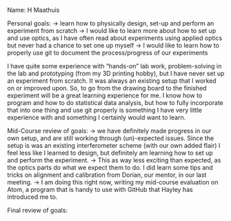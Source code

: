 Name: H Maathuis

Personal goals:
-> learn how to physically design, set-up and perform an experiment from scratch
-> I would like to learn more about how to set up and use optics, as I have often read about experiments using applied optics but never had a chance to set one up myself
-> I would like to learn how to properly use git to document the process/progress of our experiments

I have quite some experience with “hands-on” lab work, problem-solving in the lab and prototyping (from my 3D printing hobby), but I have never set up an experiment from scratch. It was always an existing setup that I worked on or improved upon. So, to go from the drawing board to the finished experiment will be a great learning experience for me. I know how to program and how to do statistical data analysis, but how to fully incorporate that into one thing and use git properly is something I have very little experience with and something I certainly would want to learn.

Mid-Course review of goals:
-> we have definitely made progress in our own setup, and are still working through (un)-expected issues. Since the setup is was an existing interferometer scheme (with our own added flair) I feel less like I learned to design, but definitely am learning how to set up and perform the experiment.
-> This as way less exciting than expected, as the optics parts do what we expect them to do. I did learn some tips and tricks on alignment and calibration from Dorian, our mentor, in our last meeting.
-> I am doing this right now, writing my mid-course evaluation on Atom, a program that is handy to use with GitHub that Hayley has introduced me to.

Final review of goals:
